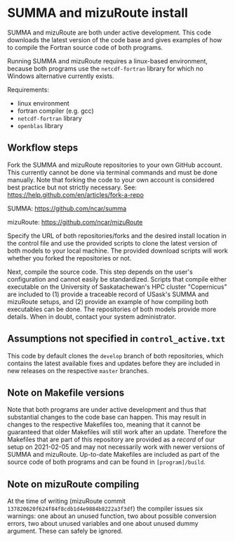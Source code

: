 # SUMMA and mizuRoute install
SUMMA and mizuRoute are both under active development. This code downloads the latest version of the code base and gives examples of how to compile the Fortran source code of both programs.

Running SUMMA and mizuRoute requires a linux-based environment, because both programs use the `netcdf-fortran` library for which no Windows alternative currently exists.

Requirements:
- linux environment
- fortran compiler (e.g. gcc)
- `netcdf-fortran` library
- `openblas` library 


## Workflow steps
Fork the SUMMA and mizuRoute repositories to your own GitHub account. This currently cannot be done via terminal commands and must be done manually. Note that forking the code to your own account is considered best practice but not strictly necessary. See: https://help.github.com/en/articles/fork-a-repo

SUMMA: https://github.com/ncar/summa

mizuRoute: https://github.com/ncar/mizuRoute

Specify the URL of both repositories/forks and the desired install location in the control file and use the provided scripts to clone the latest version of both models to your local machine. The provided download scripts will work whether you forked the repositories or not. 

Next, compile the source code. This step depends on the user's configuration and cannot easily be standardized. Scripts that compile either executable on the University of Saskatachewan's HPC cluster "Copernicus" are included to (1) provide a traceable record of USask's SUMMA and mizuRoute setups, and (2) provide an example of how compiling both executables can be done. The repositories of both models provide more details. When in doubt, contact your system administrator.

## Assumptions not specified in `control_active.txt`
This code by default clones the `develop` branch of both repositories, which contains the latest available fixes and updates before they are included in new releases on the respective `master` branches. 

## Note on Makefile versions
Note that both programs are under active development and thus that substantial changes to the code base can happen. This may result in changes to the respective Makefiles too, meaning that it cannot be guaranteed that older Makefiles will still work after an update. Therefore the Makefiles that are part of this repository are provided as a *record* of our setup on 2021-02-05 and may not necessarily work with newer versions of SUMMA and mizuRoute. Up-to-date Makefiles are included as part of the source code of both programs and can be found in `[program]/build`. 

## Note on mizuRoute compiling
At the time of writing (mizuRoute commit `137820620f624f84f8cdb1d4e9884b8222a3f3df`) the compiler issues six warnings: one about an unused function, two about possible conversion errors, two about unused variables and one about unused dummy argument. These can safely be ignored.